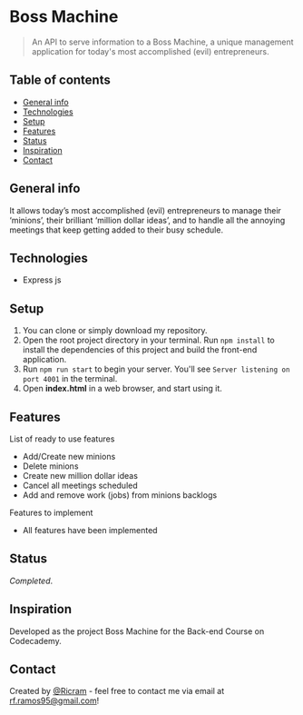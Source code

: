# Boss Machine
> An API to serve information to a Boss Machine, a unique management application for today's most accomplished (evil) entrepreneurs.

## Table of contents
* [General info](#general-info)
* [Technologies](#technologies)
* [Setup](#setup)
* [Features](#features)
* [Status](#status)
* [Inspiration](#inspiration)
* [Contact](#contact)

## General info
It allows today’s most accomplished (evil) entrepreneurs to manage their ‘minions’, their brilliant ‘million dollar ideas’, and to handle all the annoying meetings that keep getting added to their busy schedule.

## Technologies
* Express js


## Setup
1. You can clone or simply download my repository.
2. Open the root project directory in your terminal. Run `npm install` to install the dependencies of this project and build the front-end application.
3. Run `npm run start` to begin your server. You'll see `Server listening on port 4001` in the terminal. 
4. Open **index.html** in a web browser, and start using it.

## Features
List of ready to use features 
* Add/Create new minions
* Delete minions
* Create new million dollar ideas
* Cancel all meetings scheduled
* Add and remove work (jobs) from minions backlogs

Features to implement
* All features have been implemented

## Status
_Completed_.

## Inspiration
Developed as the project Boss Machine for the Back-end Course on Codecademy.

## Contact
Created by [@Ricram](https://github.com/MrRicram/) - feel free to contact me via email at rf.ramos95@gmail.com!
